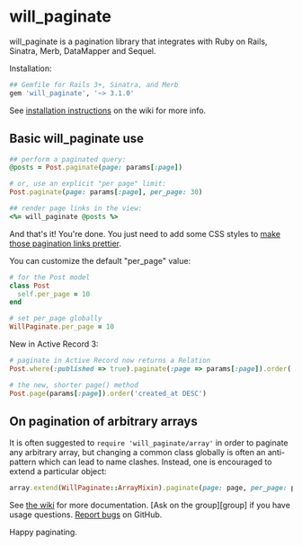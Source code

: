 # will_paginate

will_paginate is a pagination library that integrates with Ruby on Rails, Sinatra, Merb, DataMapper and Sequel.

Installation:

``` ruby
## Gemfile for Rails 3+, Sinatra, and Merb
gem 'will_paginate', '~> 3.1.0'
```

See [installation instructions][install] on the wiki for more info.


## Basic will_paginate use

``` ruby
## perform a paginated query:
@posts = Post.paginate(page: params[:page])

# or, use an explicit "per page" limit:
Post.paginate(page: params[:page], per_page: 30)

## render page links in the view:
<%= will_paginate @posts %>
```

And that's it! You're done. You just need to add some CSS styles to [make those pagination links prettier][css].

You can customize the default "per_page" value:

``` ruby
# for the Post model
class Post
  self.per_page = 10
end

# set per_page globally
WillPaginate.per_page = 10
```

New in Active Record 3:

``` ruby
# paginate in Active Record now returns a Relation
Post.where(:published => true).paginate(:page => params[:page]).order('id DESC')

# the new, shorter page() method
Post.page(params[:page]).order('created_at DESC')
```


## On pagination of arbitrary arrays

It is often suggested to `require 'will_paginate/array'` in order to paginate any arbitrary array, but changing a common class globally is often an anti-pattern which can lead to name clashes. Instead, one is encouraged to extend a particular object:

```ruby
array.extend(WillPaginate::ArrayMixin).paginate(page: page, per_page: per_page)
```

See [the wiki][wiki] for more documentation. [Ask on the group][group] if you have usage questions. [Report bugs][issues] on GitHub.

Happy paginating.

[wiki]: https://github.com/mislav/will_paginate/wiki
[install]: https://github.com/mislav/will_paginate/wiki/Installation "will_paginate installation"
[issues]: https://github.com/mislav/will_paginate/issues
[css]: http://mislav.github.io/will_paginate/
